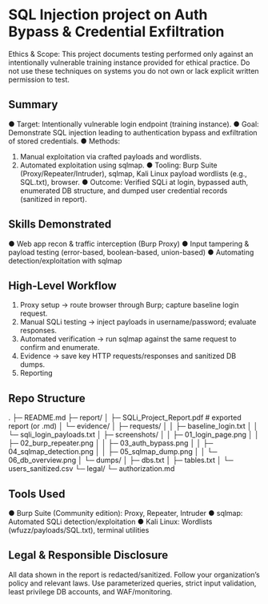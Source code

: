 # SQL Injection project on Auth Bypass &amp; Credential Exfiltration
Ethics & Scope: This project documents testing performed only against an intentionally vulnerable training instance provided for ethical practice. Do not use these techniques on systems you do not own or lack explicit written permission to test.
## Summary
●	Target: Intentionally vulnerable login endpoint (training instance).
●	Goal: Demonstrate SQL injection leading to authentication bypass and exfiltration of stored credentials.
●	Methods:
1.	Manual exploitation via crafted payloads and wordlists.
2.	Automated exploitation using sqlmap.
●	Tooling: Burp Suite (Proxy/Repeater/Intruder), sqlmap, Kali Linux payload wordlists (e.g., SQL.txt), browser.
●	Outcome: Verified SQLi at login, bypassed auth, enumerated DB structure, and dumped user credential records (sanitized in report).
## Skills Demonstrated
●	Web app recon & traffic interception (Burp Proxy)
●	Input tampering & payload testing (error-based, boolean-based, union-based)
●	Automating detection/exploitation with sqlmap
## High-Level Workflow
1.	Proxy setup → route browser through Burp; capture baseline login request.
2.	Manual SQLi testing → inject payloads in username/password; evaluate responses.
3.	Automated verification → run sqlmap against the same request to confirm and enumerate.
4.	Evidence → save key HTTP requests/responses and sanitized DB dumps.
5.	Reporting
## Repo Structure
.
├─ README.md
├─ report/
│ ├─ SQLi_Project_Report.pdf # exported report (or .md)
│ └─ evidence/
│ ├─ requests/
│ │ ├─ baseline_login.txt
│ │ └─ sqli_login_payloads.txt
│ ├─ screenshots/
│ │ ├─ 01_login_page.png
│ │ ├─ 02_burp_repeater.png
│ │ ├─ 03_auth_bypass.png
│ │ ├─ 04_sqlmap_detection.png
│ │ ├─ 05_sqlmap_dump.png
│ │ └─ 06_db_overview.png
│ └─ dumps/
│ ├─ dbs.txt
│ ├─ tables.txt
│ └─ users_sanitized.csv
└─ legal/
└─ authorization.md
## Tools Used
●	Burp Suite (Community edition): Proxy, Repeater, Intruder
●	sqlmap: Automated SQLi detection/exploitation
●	Kali Linux: Wordlists (wfuzz/payloads/SQL.txt), terminal utilities
## Legal & Responsible Disclosure
All data shown in the report is redacted/sanitized. Follow your organization’s policy and relevant laws. Use parameterized queries, strict input validation, least privilege DB accounts, and WAF/monitoring.
